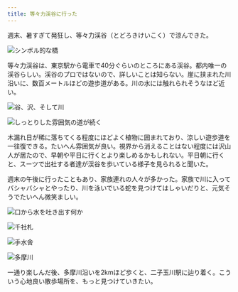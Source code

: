 ```yaml
---
title: 等々力渓谷に行った
---
```

週末、暑すぎて発狂し、等々力渓谷（とどろきけいこく）で涼んできた。

![](https://lh5.googleusercontent.com/kBHJM139TDTrGf_E7VP2zW3ONDGDJhgmLEp8JYojW9Msl2lwre9N5Q525bX-rAmpgvrkw3k5NA6wFot5-Oy-fnuWg64ZG3bMvRCIa2xsl2-3mXiiuBdjdSYDXOJLds-meKhkAB_tmy8azCeWTQ1V027DnwZ3eNfL7ueWniRxRlYrQQiEO_KpKSRYMnnyvg "シンボル的な橋")

等々力渓谷は、東京駅から電車で40分ぐらいのところにある渓谷。都内唯一の渓谷らしい。渓谷のプロではないので、詳しいことは知らない。崖に挟まれた川沿いに、数百メートルほどの遊歩道がある。川の水には触れられそうなほど近い。

![](https://lh5.googleusercontent.com/BDsuIeGDuNj9oxkkaekdrjCj9chbBS3WnGcykvvVVNZjpEIGZsIpoDhpHClqxc7lFjuqpMxoOfqZSqNFrkGIgpK-KkP4GPvJ-kOQ6wTYuPr0HZM-Vlc5DYYQGYcoCtTOiuJV4x-QCxMNG8giC38hn4NfktgE1GjUgO2D2WLVLBgYJkeH0xLQ6WAEYfOjZQ "谷、沢、そして川")

![](https://lh5.googleusercontent.com/2Yhq9wG1qrxHKp_t9IPPr7SG7CtuWxTZUf9ITtlnPU3PsbdZ1sscH1wBRSFLpoHpHxdN3kFxv82qTTjnMq4ZMy_2uaBG-GqRiJK7hILFDG6zTL01Q-sloMT3NiDZhFxGNQ6KXLuEn5_wAtrumrDxmhrWd0WC5bVrbeRQU7rMLjNEYzZU9sD4n1sLPD9DMg "しっとりした雰囲気の道が続く")

木漏れ日が稀に落ちてくる程度にほどよく植物に囲まれており、涼しい遊歩道を一往復できる。たいへん雰囲気が良い。視界から消えることはない程度には沢山人が居たので、早朝や平日に行くとより楽しめるかもしれない。平日朝に行くと、スーツで出社する者達が渓谷を歩いている様子を見られると聞いた。

週末の午後に行ったこともあり、家族連れの人々が多かった。家族で川に入ってバシャバシャとやったり、川を泳いでいる蛇を見つけてはしゃいだりと、元気そうでたいへん微笑ましい。

![](https://lh5.googleusercontent.com/EnYHK0DvmJ-pg4_vp0LLpfU3Qj8IvEAbGU4PF0Fyf-lFl2WOoeQFH1eimLBbFeY9DGGyXgRN5wzWi3Qk9-yhWUDy6iOMVJmf8NSQSLmiskV3nPapGFKVDtccjLuGrhqhFBL_oroEeKYiafUNdsijdUKE_dFsWbosYJtXXC9ho5kVVJpYByCZ_zG0B9jK-A "口から水を吐き出す何か")

![](https://lh5.googleusercontent.com/mQt2YEPOtItRGk6dvtFYpQSrEJ5kNs6kGGsj67xwXGYqNhkZ94yVcAucQZqKc7Xz_LsONXcx47LuYZkdI4Rvm4EeTmHzpPwVFVMgs1Yw6MpTkovUVdMvpMSUOxZVMN_Nwn9EXZRaQzog3WNz3oJwwL-YmkqaZHuDgkOkxhp2WbXwPvI-HwoPD8B0sLiAYQ "千社札")

![](https://lh4.googleusercontent.com/bCiGP0GA8tLu1tYjCeBwuT3nkBqIgvxanAGbcvEYkZdpuRzV3EkRXgr8sGoU9L7bsQ2LGc5LmrkGShCVSQtpjRqUGrw7sCHIHGavowfvf_j9fuhWwi7giLV7r_IqsX4O9OIgGmdTDhUHYsuAgbEqFxs9CQUe7xUC2GyHyYENxa5QDqKsvR4oB0kkYB0Hfg "手水舎")

![](https://lh4.googleusercontent.com/bXGaD22_HvW0edEeJL6pRIlss3hjWKTElr_xxFg6OHht8b4fF-7cGloRdwEfxFsW6F4vD28L_-bbdyPefzXYJP83g6hcMozuwVWC2KhLlPMGKiIS9u9wDrGQGIBFtgiBrX96LNhGdDJ2pMWq2H2LQXlE7BSGsB8GtQyoIMAh7nQ3sZNIsAurd6MuqTbIPg "多摩川")

一通り楽しんだ後、多摩川沿いを2kmほど歩くと、二子玉川駅に辿り着く。こういう心地良い散歩場所を、もっと見つけていきたい。
